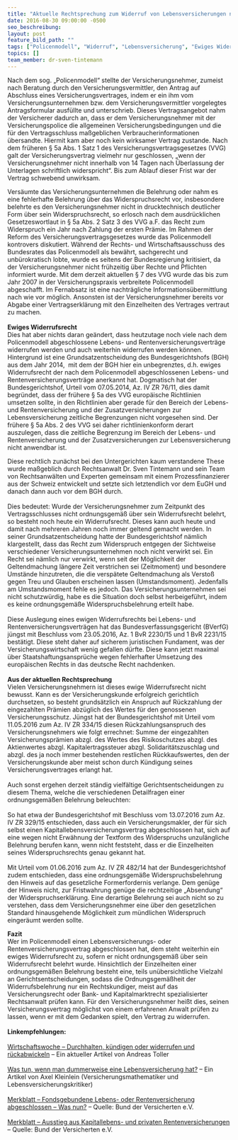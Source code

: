 ```yaml
---
title: "Aktuelle Rechtsprechung zum Widerruf von Lebensversicherungen nach dem Policenmodell - Das frühere sog. „Policenmodell“"
date: 2016-08-30 09:00:00 -0500
seo_beschreibung:
layout: post
feature_bild_path: ""
tags: ["Policenmodell", "Widerruf", "Lebensversicherung", "Ewiges Widerrufsrecht", "BGH", "BVerfG", "Karlsruhe"]
topics: []
team_member: dr-sven-tintemann
---
```


Nach dem sog. „Policenmodell“ stellte der Versicherungsnehmer, zumeist nach Beratung durch den Versicherungsvermittler, den Antrag auf Abschluss eines Versicherungsvertrages, indem er ein ihm vom Versicherungsunternehmen bzw. dem Versicherungsvermittler vorgelegtes Antragsformular ausfüllte und unterschrieb. Dieses Vertragsangebot nahm der Versicherer dadurch an, dass er dem Versicherungsnehmer mit der Versicherungspolice die allgemeinen Versicherungsbedingungen und die für den Vertragsschluss maßgeblichen Verbraucherinformationen übersandte. Hiermit kam aber noch kein wirksamer Vertrag zustande. Nach dem früheren § 5a Abs. 1 Satz 1 des Versicherungsvertragsgesetzes (VVG) galt der Versicherungsvertrag vielmehr nur geschlossen, „wenn der Versicherungsnehmer nicht innerhalb von 14 Tagen nach Überlassung der Unterlagen schriftlich widerspricht“. Bis zum Ablauf dieser Frist war der Vertrag schwebend unwirksam.&nbsp;

Versäumte das Versicherungsunternehmen die Belehrung oder nahm es eine fehlerhafte Belehrung über das Widerspruchsrecht vor, insbesondere belehrte es den Versicherungsnehmer nicht in drucktechnisch deutlicher Form über sein Widerspruchsrecht, so erlosch nach dem ausdrücklichen Gesetzeswortlaut in § 5a Abs. 2 Satz 3 des VVG a.F. das Recht zum Widerspruch ein Jahr nach Zahlung der ersten Prämie. Im Rahmen der Reform des Versicherungsvertragsgesetzes wurde das Policenmodell kontrovers diskutiert. Während der Rechts- und Wirtschaftsausschuss des Bundesrates das Policenmodell als bewährt, sachgerecht und unbürokratisch lobte, wurde es seitens der Bundesregierung kritisiert, da der Versicherungsnehmer nicht frühzeitig über Rechte und Pflichten informiert wurde. Mit dem derzeit aktuellen § 7 des VVG wurde das bis zum Jahr 2007 in der Versicherungspraxis verbreitete Policenmodell abgeschafft. Im Fernabsatz ist eine nachträgliche Informationsübermittlung nach wie vor möglich. Ansonsten ist der Versicherungsnehmer bereits vor Abgabe einer Vertragserklärung mit den Einzelheiten des Vertrages vertraut zu machen.  
 &nbsp;  
**Ewiges Widerrufsrecht**  
Dies hat aber nichts daran geändert, dass heutzutage noch viele nach dem Policenmodell abgeschlossene Lebens- und Rentenversicherungsverträge widerrufen werden und auch weiterhin widerrufen werden können. Hintergrund ist eine Grundsatzentscheidung des Bundesgerichtshofs (BGH) aus dem Jahr 2014, &nbsp;mit dem der BGH hier ein unbegrenztes, d.h. ewiges Widerrufsrecht der nach dem Policenmodell abgeschlossenen Lebens- und Rentenversicherungsverträge anerkannt hat. Dogmatisch hat der Bundesgerichtshof, Urteil vom 07.05.2014, Az. IV ZR 76/11, dies damit begründet, dass der frühere § 5a des VVG europäische Richtlinien umsetzen sollte, in den Richtlinien aber gerade für den Bereich der Lebens- und Rentenversicherung und der Zusatzversicherungen zur Lebensversicherung zeitliche Begrenzungen nicht vorgesehen sind. Der frühere § 5a Abs. 2 des VVG sei daher richtlinienkonform derart auszulegen, dass die zeitliche Begrenzung im Bereich der Lebens- und Rentenversicherung und der Zusatzversicherungen zur Lebensversicherung nicht anwendbar ist.

Diese rechtlich zunächst bei den Untergerichten kaum verstandene These wurde maßgeblich durch Rechtsanwalt Dr. Sven Tintemann und sein Team von Rechtsanwälten und Experten gemeinsam mit einem Prozessfinanzierer aus der Schweiz entwickelt und setzte sich letztendlich vor dem EuGH und danach dann auch vor dem BGH durch.   
 &nbsp;  
 Dies bedeutet: Wurde der Versicherungsnehmer zum Zeitpunkt des Vertragsschlusses nicht ordnungsgemäß über sein Widerrufsrecht belehrt, so besteht noch heute ein Widerrufsrecht. Dieses kann auch heute und damit nach mehreren Jahren noch immer geltend gemacht werden. In seiner Grundsatzentscheidung hatte der Bundesgerichtshof nämlich klargestellt, dass das Recht zum Widerspruch entgegen der Sichtweise verschiedener Versicherungsunternehmen noch nicht verwirkt sei. Ein Recht sei nämlich nur verwirkt, wenn seit der Möglichkeit der Geltendmachung längere Zeit verstrichen sei (Zeitmoment) und besondere Umstände hinzutreten, die die verspätete Geltendmachung als Verstoß gegen Treu und Glauben erscheinen lassen (Umstandsmoment). Jedenfalls am Umstandsmoment fehle es jedoch. Das Versicherungsunternehmen sei nicht schutzwürdig, habe es die Situation doch selbst herbeigeführt, indem es keine ordnungsgemäße Widerspruchsbelehrung erteilt habe.  
 &nbsp;  
 Diese Auslegung eines ewigen Widerrufsrechts bei Lebens- und Rentenversicherungsverträgen hat das Bundesverfassungsgericht (BVerfG) jüngst mit Beschluss vom 23.05.2016, Az. 1 BvR 2230/15 und 1 BvR 2231/15 bestätigt. Diese steht daher auf sicherem juristischen Fundament, was der Versicherungswirtschaft wenig gefallen dürfte. Diese kann jetzt maximal über Staatshaftungsansprüche wegen fehlerhafter Umsetzung des europäischen Rechts in das deutsche Recht nachdenken.   
 &nbsp;  
**Aus der aktuellen Rechtsprechung**  
 Vielen Versicherungsnehmern ist dieses ewige Widerrufsrecht nicht bewusst. Kann es der Versicherungskunde erfolgreich gerichtlich durchsetzen, so besteht grundsätzlich ein Anspruch auf Rückzahlung der eingezahlten Prämien abzüglich des Wertes für den genossenen Versicherungsschutz. Jüngst hat der Bundesgerichtshof mit Urteil vom 11.05.2016 zum Az. IV ZR 334/15 diesen Rückzahlungsanspruch des Versicherungsnehmers wie folgt errechnet: Summe der eingezahlten Versicherungsprämien abzgl. des Wertes des Risikoschutzes abzgl. des Aktienwertes abzgl. Kapitalertragssteuer abzgl. Solidaritätszuschlag und abzgl. des ja noch immer bestehenden restlichen Rückkaufswertes, den der Versicherungskunde aber meist schon durch Kündigung seines Versicherungsvertrages erlangt hat.  
 &nbsp;  
 Auch sonst ergehen derzeit ständig vielfältige Gerichtsentscheidungen zu diesem Thema, welche die verschiedenen Detailfragen einer ordnungsgemäßen Belehrung beleuchten:  
 &nbsp;  
 So hat etwa der Bundesgerichtshof mit Beschluss vom 13.07.2016 zum Az. IV ZR 329/15 entschieden, dass auch ein Versicherungsmakler, der für sich selbst einen Kapitallebensversicherungsvertrag abgeschlossen hat, sich auf eine wegen nicht Erwähnung der Textform des Widerspruchs unzulängliche Belehrung berufen kann, wenn nicht feststeht, dass er die Einzelheiten seines Widerspruchsrechts genau gekannt hat.   
 &nbsp;  
 Mit Urteil vom 01.06.2016 zum Az. IV ZR 482/14 hat der Bundesgerichtshof zudem entschieden, dass eine ordnungsgemäße Widerspruchsbelehrung den Hinweis auf das gesetzliche Formerfordernis verlange. Dem genüge der Hinweis nicht, zur Fristwahrung genüge die rechtzeitige „Absendung“ der Widerspruchserklärung. Eine derartige Belehrung sei auch nicht so zu verstehen, dass dem Versicherungsnehmer eine über den gesetzlichen Standard hinausgehende Möglichkeit zum mündlichen Widerspruch eingeräumt werden sollte.

**Fazit**  
Wer im Policenmodell einen Lebensversicherungs- oder Rentenversicherungsvertrag abgeschlossen hat, dem steht weiterhin ein ewiges Widerrufsrecht zu, sofern er nicht ordnungsgemäß über sein Widerrufsrecht belehrt wurde. Hinsichtlich der Einzelheiten einer ordnungsgemäßen Belehrung besteht eine, teils unübersichtliche Vielzahl an Gerichtsentscheidungen, sodass die Ordnungsgemäßheit der Widerrufsbelehrung nur ein Rechtskundiger, meist auf das Versicherungsrecht oder Bank- und Kapitalmarktrecht spezialisierter Rechtsanwalt prüfen kann. Für den Versicherungsnehmer heißt dies, seinen Versicherungsvertrag möglichst von einem erfahrenen Anwalt prüfen zu lassen, wenn er mit dem Gedanken spielt, den Vertrag zu widerrufen.  
 &nbsp;  
**Linkempfehlungen:**   
 &nbsp;  
[Wirtschaftswoche – Durchhalten, kündigen oder widerrufen und rückabwickeln](http://www.wiwo.de/finanzen/vorsorge/ausstieg-aus-der-lebensversicherung-durchhalten-kuendigen-oder-widerrufen-und-rueckabwickeln/14441232.html "Link: http://www.wiwo.de/finanzen/vorsorge/ausstieg-aus-der-lebensversicherung-durchhalten-kuendigen-oder-widerrufen-und-rueckabwickeln/14441232.html") – Ein aktueller Artikel von Andreas Toller  
 &nbsp;  
[Was tun, wenn man dummerweise eine Lebensversicherung hat?](https://www.xing.com/news/insiders/articles/was-tun-wenn-man-dummerweise-eine-lebensversicherung-hat-387179 "Link: https://www.xing.com/news/insiders/articles/was-tun-wenn-man-dummerweise-eine-lebensversicherung-hat-387179") – Ein Artikel von Axel Kleinlein (Versicherungsmathematiker und Lebensversicherungskritiker)  
 &nbsp;  
[Merkblatt – Fondsgebundene Lebens- oder Rentenversicherung abgeschlossen – Was nun?](https://www.bundderversicherten.de/files/bulletins/pdf/1113_M_Fonds_Leben_Rente_abgeschlossen.pdf "Link: https://www.bundderversicherten.de/files/bulletins/pdf/1113\_M\_Fonds\_Leben\_Rente\_abgeschlossen.pdf") – Quelle: Bund der Versicherten e.V.  
 &nbsp;  
[Merkblatt – Ausstieg aus Kapitallebens- und privaten Rentenversicherungen](https://www.bundderversicherten.de/files/bulletins/pdf/1107_M_Ausstieg_k_LV_NMG.pdf "Link: https://www.bundderversicherten.de/files/bulletins/pdf/1107\_M\_Ausstieg\_k\_LV\_NMG.pdf") – Quelle: Bund der Versicherten e.V.

